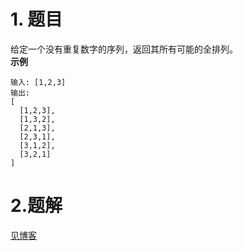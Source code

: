 # 1. 题目
给定一个没有重复数字的序列，返回其所有可能的全排列。<br>
**示例**<br>
```
输入: [1,2,3]
输出:
[
  [1,2,3],
  [1,3,2],
  [2,1,3],
  [2,3,1],
  [3,1,2],
  [3,2,1]
]
```
# 2.题解
[见博客](https://blog.csdn.net/orangerfun/article/details/104281867)
